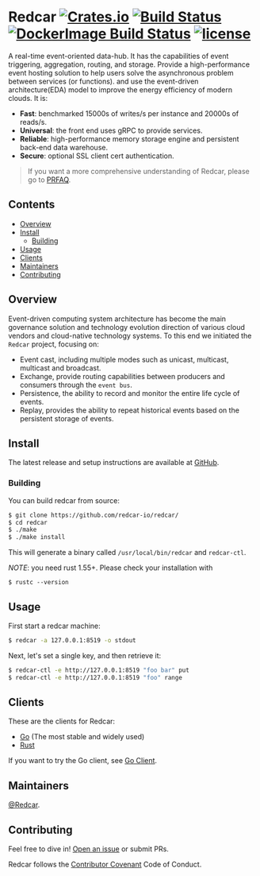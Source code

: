 # Redcar [![Crates.io][crates-badge]][crates-url] [![Build Status][build-badge]][build-url] [![DockerImage Build Status][docker-ci-badge]][docker-ci-url] [![license][license-badge]][license-url]

[crates-badge]: https://img.shields.io/crates/v/redcar.svg
[crates-url]: https://crates.io/crates/redcar
[build-badge]: https://github.com/redcar-io/redcar/actions/workflows/redcar.yml/badge.svg
[build-url]: https://github.com/redcar-io/redcar/actions
[docker-ci-badge]: https://github.com/redcar-io/redcar/actions/workflows/docker-image.yml/badge.svg
[docker-ci-url]: https://github.com/redcar-io/redcar/actions
[license-badge]: https://img.shields.io/badge/license-Apache2-orange.svg?style=flat
[license-url]: https://github.com/redcar-io/redcar/main/LICENSE
[cloudevents_io]: https://cloudevents.io
[serverless_wg]: https://github.com/cncf/wg-serverless
[data-hub]: https://en.wikipedia.org/wiki/Data_hub
[pr-faq]: https://github.com/redcar-io/redcar/blob/master/doc/PRFAQ.md

A real-time event-oriented data-hub. It has the capabilities of event triggering, aggregation, routing, and storage. 
Provide a high-performance event hosting solution to help users solve the asynchronous problem between services (or functions). 
and use the event-driven architecture(EDA) model to improve the energy efficiency of modern clouds. It is:

* **Fast**: benchmarked 15000s of writes/s per instance and 20000s of reads/s.
* **Universal**: the front end uses gRPC to provide services.
* **Reliable**: high-performance memory storage engine and persistent back-end data warehouse.
* **Secure**: optional SSL client cert authentication.

> If you want a more comprehensive understanding of Redcar, please go to [PRFAQ][pr-faq].

## Contents

- [Overview](#overview)
- [Install](#install)
  - [Building](#building)
- [Usage](#usage)
- [Clients](#clients)
- [Maintainers](#maintainers)
- [Contributing](#contributing)

## Overview

Event-driven computing system architecture has become the main governance solution and technology evolution 
direction of various cloud vendors and cloud-native technology systems. To this end we initiated the `Redcar`
project, focusing on:

* Event cast, including multiple modes such as unicast, multicast, multicast and broadcast.
* Exchange, provide routing capabilities between producers and consumers through the `event bus`.
* Persistence, the ability to record and monitor the entire life cycle of events.
* Replay, provides the ability to repeat historical events based on the persistent storage of events.


## Install
The latest release and setup instructions are available at [GitHub][github-release].

[github-release]: https://github.com/redcar-io/redcar/releases/

### Building

You can build redcar from source:

```sh
$ git clone https://github.com/redcar-io/redcar/
$ cd redcar
$ ./make
$ ./make install
```

This will generate a binary called `/usr/local/bin/redcar` and `redcar-ctl`.

_NOTE_: you need rust 1.55+. Please check your installation with

```
$ rustc --version
```

## Usage

First start a redcar machine:

```sh
$ redcar -a 127.0.0.1:8519 -o stdout
```

Next, let's set a single key, and then retrieve it:

```sh
$ redcar-ctl -e http://127.0.0.1:8519 "foo bar" put 
$ redcar-ctl -e http://127.0.0.1:8519 "foo" range
```

## Clients

These are the clients for Redcar:

- [Go](https://github.com/redcar-io/client-go) (The most stable and widely used)
- [Rust](https://github.com/redcar-io/redcar/tree/master/client)

If you want to try the Go client, see [Go Client](https://github.com/redcar-io/client-go/).

## Maintainers

[@Redcar](https://github.com/redcar-io).

## Contributing

Feel free to dive in! [Open an issue](https://github.com/redcar-io/redcar/issues/new) or submit PRs.

Redcar follows the [Contributor Covenant](http://contributor-covenant.org/version/1/3/0/) Code of Conduct.
